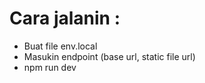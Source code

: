 # Cara jalanin :
- Buat file env.local
- Masukin endpoint (base url, static file url)
- npm run dev
